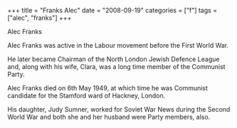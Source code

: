 +++
title = "Franks Alec"
date = "2008-09-19"
categories = ["f"]
tags = ["alec", "franks"]
+++

Alec Franks

Alec Franks was active in the Labour movement before the First World War.

He later became Chairman of the North London Jewish Defence League and, along with his wife, Clara, was a long time member of the Communist Party.

Alec Franks died on 6th May 1949, at which time he was Communist candidate for the Stamford ward of Hackney, London.

His daughter, Judy Sumner, worked for Soviet War News during the Second World War and both she and her husband were Party members, also.
